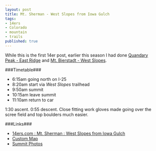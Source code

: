 ```yaml
---
layout: post
title: Mt. Sherman - West Slopes from Iowa Gulch
tags:
- 14ers
- Colorado
- mountain
- trails
published: true
---
```

While this is the first 14er post, earlier this season I had done
[Quandary Peak - East Ridge](http://www.14ers.com/routemain.php?route=quan1&peak=Quandary+Peak)
and
[Mt. Bierstadt - West Slopes](http://www.14ers.com/routemain.php?route=bier1&peak=Mt.+Bierstadt).

###Timetable###
- 6:15am going north on I-25
- 8:20am start via _West Slopes_ trailhead
- 9:50am summit
- 10:15am leave summit
- 11:10am return to car

1:30 ascent. 0:55 descent.
Close fitting work gloves made going over the scree field and top boulders much easier.

###Links###
- [14ers.com : Mt. Sherman : West Slopes from Iowa Gulch](http://www.14ers.com/routemain.php?route=sher2&peak=Mt.+Sherman)
- [Custom Map](http://maps.google.com/maps/ms?ie=UTF&msa=0&msid=201743294288417288391.0004e1e9c305618885ee1)
- [Summit Photos](https://www.dropbox.com/sc/wxhyjdt7860fy9n/ecQN5HYEb8)
